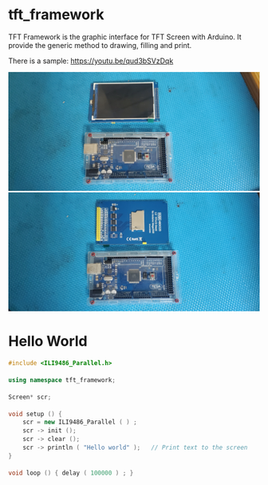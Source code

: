 # tft_framework
TFT Framework is the graphic interface for TFT Screen with Arduino.
It provide the generic method to drawing, filling and print.

There is a sample:
https://youtu.be/qud3bSVzDqk

![image](./01.jpg)
![image](./02.jpg)

# Hello World
```cpp
#include <ILI9486_Parallel.h>

using namespace tft_framework;

Screen* scr;

void setup () {
    scr = new ILI9486_Parallel ( ) ;
    scr -> init ();
    scr -> clear ();
    scr -> println ( "Hello world" );   // Print text to the screen
}

void loop () { delay ( 100000 ) ; }
```
